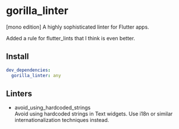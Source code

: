 # gorilla_linter

[mono edition] A highly sophisticated linter for Flutter apps.

Added a rule for flutter_lints that I think is even better.

## Install

```yaml
dev_dependencies:
  gorilla_linter: any
```

## Linters

- avoid_using_hardcoded_strings  
  Avoid using hardcoded strings in Text widgets. Use i18n or similar internationalization techniques instead.
